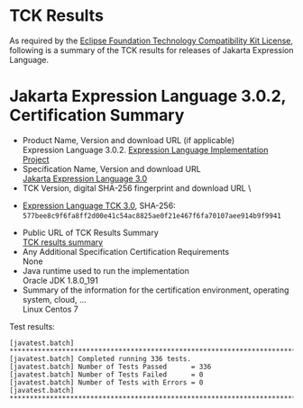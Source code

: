 TCK Results
===========

As required by the
[Eclipse Foundation Technology Compatibility Kit License](https://www.eclipse.org/legal/tck.php),
following is a summary of the TCK results for releases of Jakarta Expression Language.

# Jakarta Expression Language 3.0.2, Certification Summary

- Product Name, Version and download URL (if applicable) \
  Expression Language 3.0.2.
  [Expression Language Implementation Project](https://github.com/eclipse-ee4j/el-ri)
- Specification Name, Version and download URL \
  [Jakarta Expression Language 3.0](https://jakarta.ee/specifications/expression-language/3.0/)
- TCK Version, digital SHA-256 fingerprint and download URL \
*  [Expression Language TCK 3.0](http://download.eclipse.org/ee4j/jakartaee-tck/jakartaee8-eftl/promoted/eclipse-expression-language-tck-3.0.0.zip), SHA-256: `577bee8c9f6fa8ff2d00e41c54ac8825ae0f21e467f6fa70107aee914b9f9941`
- Public URL of TCK Results Summary \
  [TCK results summary](TCK-Results.html)
- Any Additional Specification Certification Requirements \
  None
- Java runtime used to run the implementation \
  Oracle JDK 1.8.0_191
- Summary of the information for the certification environment, operating system, cloud, ... \
  Linux Centos 7

Test results:

```
[javatest.batch] ********************************************************************************
[javatest.batch] Completed running 336 tests.
[javatest.batch] Number of Tests Passed      = 336
[javatest.batch] Number of Tests Failed      = 0
[javatest.batch] Number of Tests with Errors = 0
[javatest.batch] ********************************************************************************
```